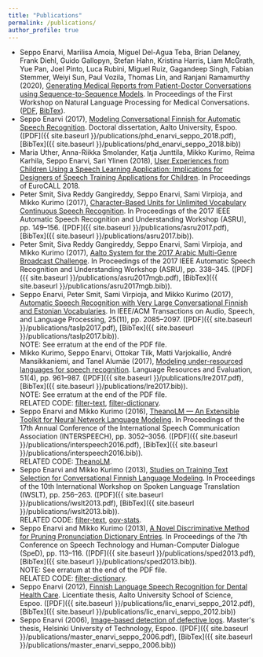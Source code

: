 ```yaml
---
title: "Publications"
permalink: /publications/
author_profile: true
---
```


* Seppo Enarvi, Marilisa Amoia, Miguel Del-Agua Teba, Brian Delaney, Frank Diehl, Guido Gallopyn, Stefan Hahn, Kristina Harris, Liam McGrath, Yue Pan, Joel Pinto, Luca Rubini, Miguel Ruiz, Gagandeep Singh, Fabian Stemmer, Weiyi Sun, Paul Vozila, Thomas Lin, and Ranjani Ramamurthy (2020),
  [Generating Medical Reports from Patient-Doctor Conversations using Sequence-to-Sequence Models](https://www.aclweb.org/anthology/2020.nlpmc-1.4/).
  In Proceedings of the First Workshop on Natural Language Processing for Medical Conversations.
  ([PDF](https://www.aclweb.org/anthology/2020.nlpmc-1.4.pdf),
  [BibTex](https://www.aclweb.org/anthology/2020.nlpmc-1.4.bib)).
* Seppo Enarvi (2017),
  [Modeling Conversational Finnish for Automatic Speech Recognition](http://urn.fi/URN:ISBN:978-952-60-7908-0).
  Doctoral dissertation, Aalto University, Espoo.
  ([PDF]({{ site.baseurl }}/publications/phd_enarvi_seppo_2018.pdf),
  [BibTex]({{ site.baseurl }}/publications/phd_enarvi_seppo_2018.bib))
* Maria Uther, Anna-Riikka Smolander, Katja Junttila, Mikko Kurimo, Reima Karhila, Seppo Enarvi, Sari Ylinen (2018),
  [User Experiences from Children Using a Speech Learning Application: Implications for Designers of Speech Training Applications for Children](http://dx.doi.org/10.1155/2018/7345397).
  In Proceedings of EuroCALL 2018.
* Peter Smit, Siva Reddy Gangireddy, Seppo Enarvi, Sami Virpioja, and Mikko Kurimo (2017),
  [Character-Based Units for Unlimited Vocabulary Continuous Speech Recognition](http://dx.doi.org/10.1109/ASRU.2017.8268929).
  In Proceedings of the 2017 IEEE Automatic Speech Recognition and Understanding Workshop (ASRU), pp. 149–156.
  ([PDF]({{ site.baseurl }}/publications/asru2017.pdf),
  [BibTex]({{ site.baseurl }}/publications/asru2017.bib)).
* Peter Smit, Siva Reddy Gangireddy, Seppo Enarvi, Sami Virpioja, and Mikko Kurimo (2017),
  [Aalto System for the 2017 Arabic Multi-Genre Broadcast Challenge](http://dx.doi.org/10.1109/ASRU.2017.8268955).
  In Proceedings of the 2017 IEEE Automatic Speech Recognition and Understanding Workshop (ASRU), pp. 338–345.
  ([PDF]({{ site.baseurl }}/publications/asru2017mgb.pdf),
  [BibTex]({{ site.baseurl }}/publications/asru2017mgb.bib)).
* Seppo Enarvi, Peter Smit, Sami Virpioja, and Mikko Kurimo (2017),
  [Automatic Speech Recognition with Very Large Conversational Finnish and Estonian Vocabularies](http://dx.doi.org/10.1109/TASLP.2017.2743344).
  In IEEE/ACM Transactions on Audio, Speech, and Language Processing, 25(11), pp. 2085–2097.
  ([PDF]({{ site.baseurl }}/publications/taslp2017.pdf),
  [BibTex]({{ site.baseurl }}/publications/taslp2017.bib)).  
  NOTE: See erratum at the end of the PDF file.
* Mikko Kurimo, Seppo Enarvi, Ottokar Tilk, Matti Varjokallio, André
  Mansikkaniemi, and Tanel Alumäe (2017),
  [Modeling under-resourced languages for speech recognition](http://dx.doi.org/10.1007/s10579-016-9336-9).
  Language Resources and Evaluation, 51(4), pp. 961–987.
  ([PDF]({{ site.baseurl }}/publications/lre2017.pdf),
  [BibTex]({{ site.baseurl }}/publications/lre2017.bib)).  
  NOTE: See erratum at the end of the PDF file.  
  RELATED CODE: [filter-text](https://github.com/senarvi/senarvi-speech/tree/master/filter-text),
  [filter-dictionary](https://github.com/senarvi/senarvi-speech/tree/master/filter-dictionary).
* Seppo Enarvi and Mikko Kurimo (2016),
  [TheanoLM — An Extensible Toolkit for Neural Network Language Modeling](http://www.isca-speech.org/archive/Interspeech_2016/abstracts/0618.html).
  In Proceedings of the 17th Annual Conference of the International Speech Communication Association (INTERSPEECH), pp. 3052–3056.
  ([PDF]({{ site.baseurl }}/publications/interspeech2016.pdf),
  [BibTex]({{ site.baseurl }}/publications/interspeech2016.bib)).  
  RELATED CODE: [TheanoLM](https://github.com/senarvi/theanolm).
* Seppo Enarvi and Mikko Kurimo (2013),
  [Studies on Training Text Selection for Conversational Finnish Language Modeling](http://workshop2013.iwslt.org/downloads/Studies_on_Training_Text_Selection_for_Conversational_Finnish_Language_Modeling.pdf).
  In Proceedings of the 10th International Workshop on Spoken Language Translation (IWSLT), pp. 256–263.
  ([PDF]({{ site.baseurl }}/publications/iwslt2013.pdf),
  [BibTex]({{ site.baseurl }}/publications/iwslt2013.bib)).  
  RELATED CODE: [filter-text](https://github.com/senarvi/senarvi-speech/tree/master/filter-text),
  [oov-stats](https://github.com/senarvi/senarvi-speech/tree/master/oov-stats).
* Seppo Enarvi and Mikko Kurimo (2013),
  [A Novel Discriminative Method for Pruning Pronunciation Dictionary Entries](http://dx.doi.org/10.1109/SpeD.2013.6682659).
  In Proceedings of the 7th Conference on Speech Technology and Human-Computer Dialogue (SpeD), pp. 113–116.
  ([PDF]({{ site.baseurl }}/publications/sped2013.pdf),
  [BibTex]({{ site.baseurl }}/publications/sped2013.bib)).  
  NOTE: See erratum at the end of the PDF file.  
  RELATED CODE: [filter-dictionary](https://github.com/senarvi/senarvi-speech/tree/master/filter-dictionary).
* Seppo Enarvi (2012),
  [Finnish Language Speech Recognition for Dental Health Care](http://urn.fi/URN:NBN:fi:aalto-201210203324).
  Licentiate thesis, Aalto University School of Science, Espoo.
  ([PDF]({{ site.baseurl }}/publications/lic_enarvi_seppo_2012.pdf),
  [BibTex]({{ site.baseurl }}/publications/lic_enarvi_seppo_2012.bib))
* Seppo Enarvi (2006),
  [Image-based detection of defective logs](http://urn.fi/URN:NBN:fi:aalto-201304271936).
  Master's thesis, Helsinki University of Technology, Espoo.
  ([PDF]({{ site.baseurl }}/publications/master_enarvi_seppo_2006.pdf),
  [BibTex]({{ site.baseurl }}/publications/master_enarvi_seppo_2006.bib))
